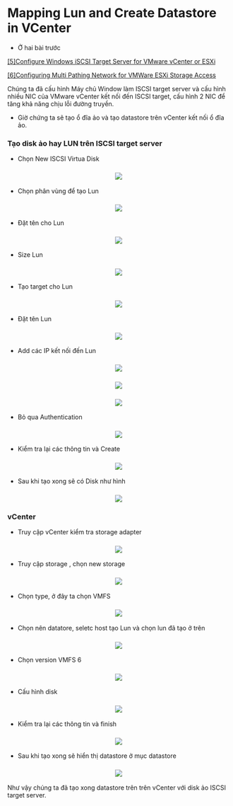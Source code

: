 # Mapping Lun and Create Datastore in VCenter

- Ở hai bài trước

[[5]Configure Windows iSCSI Target Server for VMware vCenter or ESXi](https://github.com/phancong0897/Congphan/blob/master/Vmware/LAB/%5B5%5DConfigure%20Windows%20iSCSI%20Target%20Server%20for%20VMware%20vCenter%20or%20ESXi.md)


[[6]Configuring Multi Pathing Network for VMWare ESXi Storage Access](https://github.com/phancong0897/Congphan/blob/master/Vmware/LAB/%5B6%5DConfiguring%20Multi%20Pathing%20Network%20for%20VMWare%20ESXi%20Storage%20Access.md)

Chúng ta đã cấu hình Máy chủ Window làm ISCSI target server và cấu hình nhiều NIC của VMware vCenter kết nối đến ISCSI target, cấu hình 2 NIC để tăng khả năng chịu lỗi đường truyền.

- Giờ chứng ta sẽ tạo ổ đĩa ảo và tạo datastore trên vCenter kết nối ổ đĩa ảo.

### Tạo disk ảo hay LUN  trên ISCSI target server

- Chọn New ISCSI Virtua Disk

<h3 align="center"><img src="../Images/Datastore/1.png"></h3>

- Chọn phân vùng để tạo Lun

<h3 align="center"><img src="../Images/Datastore/2.png"></h3>

- Đặt tên cho Lun

<h3 align="center"><img src="../Images/Datastore/3.png"></h3>

- Size Lun

<h3 align="center"><img src="../Images/Datastore/4.png"></h3>

- Tạo target cho Lun

<h3 align="center"><img src="../Images/Datastore/5.png"></h3>

- Đặt tên Lun

<h3 align="center"><img src="../Images/Datastore/6.png"></h3>

- Add các IP kết nối đến Lun

<h3 align="center"><img src="../Images/Datastore/7.png"></h3>

<h3 align="center"><img src="../Images/Datastore/8.png"></h3>

<h3 align="center"><img src="../Images/Datastore/9.png"></h3>

- Bỏ qua Authentication 

<h3 align="center"><img src="../Images/Datastore/10.png"></h3>

- Kiểm tra lại các thông tin và Create

<h3 align="center"><img src="../Images/Datastore/11.png"></h3>

- Sau khi tạo xong sẽ có Disk như hình

<h3 align="center"><img src="../Images/Datastore/12.png"></h3>

### vCenter

- Truy cập vCenter kiểm tra storage adapter

<h3 align="center"><img src="../Images/Datastore/13.png"></h3>

- Truy cập storage , chọn new storage

<h3 align="center"><img src="../Images/Datastore/14.png"></h3>

- Chọn type, ở đây ta chọn VMFS

<h3 align="center"><img src="../Images/Datastore/15.png"></h3>

- Chọn nên datatore, seletc host tạo Lun và chọn lun đã tạo ở trên

<h3 align="center"><img src="../Images/Datastore/16.png"></h3>

- Chọn version VMFS 6

<h3 align="center"><img src="../Images/Datastore/17.png"></h3>

- Cấu hình disk

<h3 align="center"><img src="../Images/Datastore/18.png"></h3>

- Kiểm tra lại các thông tin và finish

<h3 align="center"><img src="../Images/Datastore/19.png"></h3>

- Sau khi tạo xong sẽ hiển thị datastore ở mục datastore

<h3 align="center"><img src="../Images/Datastore/20.png"></h3>

Như vậy chúng ta đã tạo xong datastore trên trên vCenter với disk ảo ISCSI target server.

